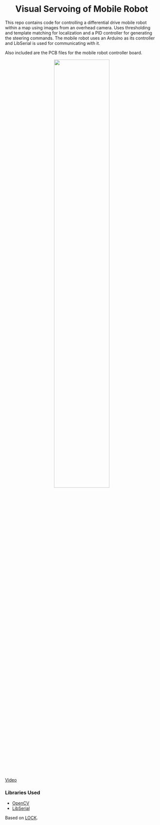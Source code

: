 <h1 align="center">Visual Servoing of Mobile Robot</h1>

This repo contains code for controlling a differential drive mobile robot within a map using images from an overhead camera. Uses thresholding and template matching for localization and a PID controller for generating the steering commands. The mobile robot uses an Arduino as its controller and LibSerial is used for communicating with it.

Also included are the PCB files for the mobile robot controller board.


<div align="center">
<img src="https://github.com/karnikram/visual-servoing/blob/master/image.png" width="60%"/>
</div>

<a href="https://www.youtube.com/watch?v=kU-pIHazJII">Video</a>

### Libraries Used
* [OpenCV](https://github.com/opencv/opencv)
* [LibSerial](http://libserial.sourceforge.net/x27.html)

Based on [LOCK](https://github.com/QuinAsura/LOCK).
